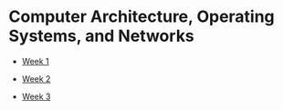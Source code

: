 # Computer Architecture, Operating Systems, and Networks

- [Week 1](https://github.com/dnhansen/comark/blob/main/week01.md)

- [Week 2](https://github.com/dnhansen/comark/blob/main/week02.md)

- [Week 3](https://github.com/dnhansen/comark/blob/main/week03.md)
